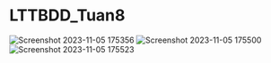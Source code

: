 # LTTBDD_Tuan8
![Screenshot 2023-11-05 175356](https://github.com/HuynhVyHao/LTTBDD_Tuan8/assets/97943392/ae7a1617-7a24-4b8a-a521-6b61eb8efe98)
![Screenshot 2023-11-05 175500](https://github.com/HuynhVyHao/LTTBDD_Tuan8/assets/97943392/04661da9-5de7-4ca2-ada9-20bd75def1b1)
![Screenshot 2023-11-05 175523](https://github.com/HuynhVyHao/LTTBDD_Tuan8/assets/97943392/54af3581-6ed9-46c7-92b6-9bf70179f424)
